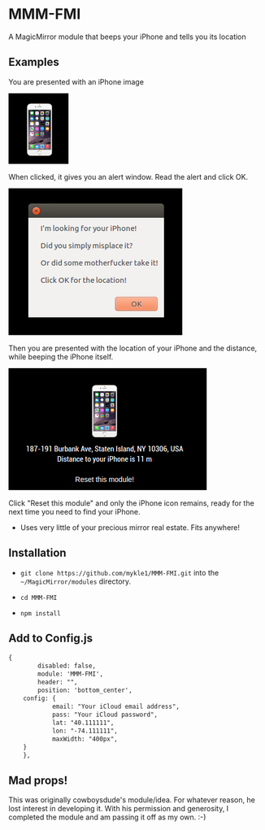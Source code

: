 # MMM-FMI 

A MagicMirror module that beeps your iPhone and tells you its location

## Examples

You are presented with an iPhone image

![](images/1.png)

When clicked, it gives you an alert window. Read the alert and click OK.

![](images/2.png)

Then you are presented with the location of your iPhone and the distance, while beeping the iPhone itself.

![](images/3.png)

Click "Reset this module" and only the iPhone icon remains, ready for the next time you need to find your iPhone.

* Uses very little of your precious mirror real estate. Fits anywhere!

## Installation

* `git clone https://github.com/mykle1/MMM-FMI.git` into the `~/MagicMirror/modules` directory.

* `cd MMM-FMI`

* `npm install`

## Add to Config.js

    {
            disabled: false,
            module: 'MMM-FMI',
            header: "",
            position: 'bottom_center',
	    config: {
                email: "Your iCloud email address",
                pass: "Your iCloud password",
                lat: "40.111111", 
                lon: "-74.111111",
                maxWidth: "400px",
		}
        },

## Mad props!

This was originally cowboysdude's module/idea. For whatever reason, he lost interest in developing it.
With his permission and generosity, I completed the module and am passing it off as my own. :-)
